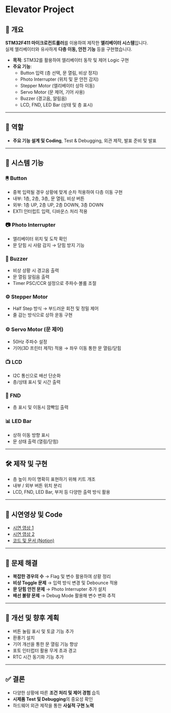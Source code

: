 # Elevator Project

## 📌 개요
**STM32F411 마이크로컨트롤러**를 이용하여 제작한 **엘리베이터 시스템**입니다.\
실제 엘리베이터와 유사하게 **다층 이동, 안전 기능** 등을 구현했습니다.

- **목적**: STM32를 활용하여 엘리베이터 동작 및 제어 Logic 구현
- **주요 기능**:
  - Button 입력 (층 선택, 문 열림, 비상 정지)
  - Photo Interrupter (위치 및 문 안전 감지)
  - Stepper Motor (엘리베이터 상하 이동)
  - Servo Motor (문 제어, 기어 사용)
  - Buzzer (경고음, 알림음)
  - LCD, FND, LED Bar (상태 및 층 표시)

---

## 👥 역할
- **주요 기능 설계 및 Coding**, Test & Debugging, 외관 제작, 발표 준비 및 발표

---

## 📐 시스템 기능
### 🖲 Button
- 중복 입력될 경우 상황에 맞게 순차 적용하여 다층 이동 구현
- 내부: 1층, 2층, 3층, 문 열림, 비상 버튼
- 외부: 1층 UP, 2층 UP, 2층 DOWN, 3층 DOWN  
- EXTI 인터럽트 입력, 디바운스 처리 적용

### 📷 Photo Interrupter
- 엘리베이터 위치 및 도착 확인  
- 문 닫힘 시 사람 감지 → 닫힘 방지 기능

### 🔔 Buzzer
- 비상 상황 시 경고음 출력  
- 문 열림 알림음 출력  
- Timer PSC/CCR 설정으로 주파수·볼륨 조절

### ⚙️ Stepper Motor
- Half Step 방식 → 부드러운 회전 및 정밀 제어  
- 줄 감는 방식으로 상하 운동 구현

### ⚙️ Servo Motor (문 제어)
- 50Hz 주파수 설정  
- 기어(3D 프린터 제작) 적용 → 좌우 이동 통한 문 열림/닫힘

### 📺 LCD
- I2C 통신으로 배선 단순화  
- 층/상태 표시 및 시간 출력

### 🔢 FND
- 층 표시 및 이동시 깜빡임 출력

### 📊 LED Bar
- 상하 이동 방향 표시  
- 문 상태 출력 (열림/닫힘)

---

## 🛠 제작 및 구현
- 층 높이 차이 명확히 표현하기 위해 키트 개조
- 내부 / 외부 버튼 위치 분리  
- LCD, FND, LED Bar, 부저 등 다양한 출력 방식 활용  

---

## 📌 시연영상 및 Code
- [시연 영상 1](https://youtu.be/ItRWSdfe4UA?si=Y0ut0N3RjKUCXeC7)  
- [시연 영상 2](https://youtu.be/nzP6Srg53ek?si=j1t8GTjf2vBfKlCj)  
- [코드 및 문서 (Notion)](https://junaru.notion.site/Elevator-Project-G2-Code-21a571106f8780d1b73cf86911aec522?source=copy_link)
  
---

## 🚧 문제 해결
- **복잡한 경우의 수** → Flag 및 변수 활용하여 상황 정리  
- **비상 Toggle 문제** → 입력 방식 변경 및 Debounce 적용  
- **문 닫힘 안전 문제** → Photo Interrupter 추가 설치  
- **배선 불량 문제** → Debug Mode 활용해 변수 변화 추적  

---

## 🔄 개선 및 향후 계획
- 버튼 눌림 표시 및 토글 기능 추가  
- 환풍기 설치  
- 기어 개선을 통한 문 열림 기능 향상  
- 포토 인터럽터 활용 무게 초과 경고  
- RTC 시간 동기화 기능 추가  

---

## ✅ 결론
- 다양한 상황에 따른 **조건 처리 및 제어 경험** 습득  
- **시제품 Test 및 Debugging**의 중요성 확인  
- 하드웨어 외관 제작을 통한 **사실적 구현 노력**  
